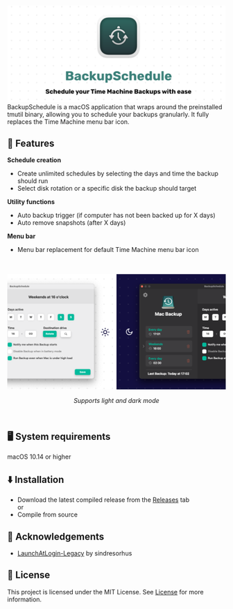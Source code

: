 <img src="screenshots/presentation_title.png"/>
BackupSchedule is a macOS application that wraps around the preinstalled tmutil binary, allowing you to schedule your backups granularly.
It fully replaces the Time Machine menu bar icon.

## 📙 Features
**Schedule creation**
- Create unlimited schedules by selecting the days and time the backup should run
- Select disk rotation or a specific disk the backup should target

**Utility functions**
- Auto backup trigger (if computer has not been backed up for X days)
- Auto remove snapshots (after X days)

**Menu bar**
- Menu bar replacement for default Time Machine menu bar icon 

<p align="center">
<br><br>
<img src="screenshots/dark_light_mode_presentation.png"/>
<p align="center"><i>Supports light and dark mode</i></p>
<br>
</p>

## 🖥️ System requirements
macOS 10.14 or higher
  
## ⬇️ Installation
- Download the latest compiled release from the [Releases](https://github.com/Tohr01/BackupSchedule/releases) tab
<br>or
- Compile from source

## 🍩 Acknowledgements
- [LaunchAtLogin-Legacy](https://github.com/sindresorhus/LaunchAtLogin-Legacy) by sindresorhus

## 📑 License
This project is licensed under the MIT License. See [License](LICENSE) for more information.
